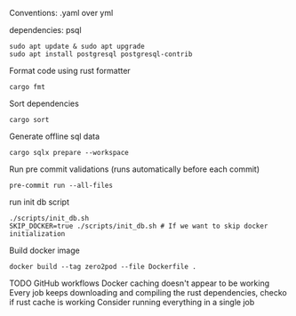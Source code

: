 Conventions:
.yaml over yml

dependencies:
psql

```shell
sudo apt update & sudo apt upgrade
sudo apt install postgresql postgresql-contrib
```

Format code using rust formatter

```shell
cargo fmt
```

Sort dependencies

```shell
cargo sort
```

Generate offline sql data

```shell
cargo sqlx prepare --workspace
```

Run pre commit validations (runs automatically before each commit)

```shell
pre-commit run --all-files
```

run init db script

```shell
./scripts/init_db.sh
SKIP_DOCKER=true ./scripts/init_db.sh # If we want to skip docker initialization
```

Build docker image

```shell
docker build --tag zero2pod --file Dockerfile .
```

TODO GitHub workflows
Docker caching doesn't appear to be working
Every job keeps downloading and compiling the rust dependencies, checko if rust cache is working
Consider running everything in a single job
